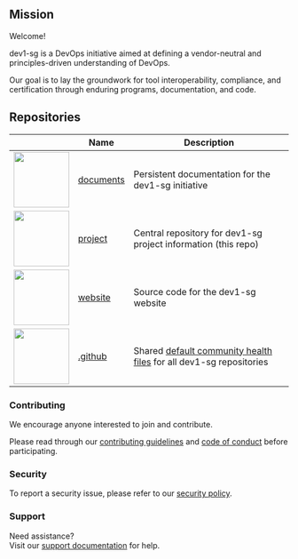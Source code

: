 ## Mission

Welcome!

dev1-sg is a DevOps initiative aimed at defining a vendor-neutral and principles-driven understanding of DevOps.

Our goal is to lay the groundwork for tool interoperability, compliance, and certification through enduring programs, documentation, and code.

## Repositories

| | Name | Description |
| -- | -- | -- |
| <img src="https://openmoji.org/data/color/svg/1F4C4.svg" width="100"> | [documents](https://github.com/dev1-sg/documents) | Persistent documentation for the dev1-sg initiative |
| <img src="https://openmoji.org/data/color/svg/1F5D3.svg" width="100"> | [project](https://github.com/dev1-sg/project) | Central repository for dev1-sg project information (this repo) |
| <img src="https://openmoji.org/data/color/svg/1F310.svg" width="100"> | [website](https://github.com/dev1-sg/website) | Source code for the dev1-sg website |
| <img src="https://openmoji.org/data/color/svg/1FA7A.svg" width="100"> | [.github](https://github.com/dev1-sg/.github) | Shared [default community health files](https://docs.github.com/en/communities/setting-up-your-project-for-healthy-contributions/creating-a-default-community-health-file) for all dev1-sg repositories |

### Contributing

We encourage anyone interested to join and contribute.

Please read through our [contributing guidelines](https://github.com/dev1-sg/.github/blob/main/CONTRIBUTING.md) and [code of conduct](https://github.com/dev1-sg/.github/blob/main/CODE_OF_CONDUCT.md) before participating.

### Security

To report a security issue, please refer to our [security policy](https://github.com/dev1-sg/.github/blob/main/SECURITY.md).

### Support

Need assistance?  
Visit our [support documentation](https://github.com/dev1-sg/.github/blob/main/SUPPORT.md) for help.

